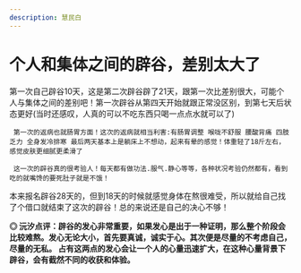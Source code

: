 ```yaml
---
description: 慧民白
---
```


# 个人和集体之间的辟谷，差别太大了

第一次自己辟谷10天，这是第二次辟谷辟了21天，跟第一次比差别很大，可能个人与集体之间的差别吧！第一次辟谷从第四天开始就跟正常没区别，到第七天后状态更好\(当时还感叹，人真的可以不吃东西只喝一点点水就可以了\)

     第一次的返病也就肠胃方面！这次的返病就相当利害:有肠胃调整 喉咙不舒服 腰酸背痛 四肢乏力 全身发冷排寒 最后两天基本上是躺床上不想动，起来有晕的感觉！体重轻了18斤左右，感觉皮肤更细腻更柔滑了

     这一次的辟谷真的很考验人！每天都有做功法.服气.静心等等，各种状况考验仍然都有，看到吃的就嘴馋的要死肚子就是不饿！

本来报名辟谷28天的，但到18天的时候就感觉身体在熬很难受，所以就给自己找了个借口就结束了这次的辟谷！总的来说还是自己的决心不够！

**◎ 沅汐点评：辟谷的发心非常重要，如果发心是出于一种证明，那么整个阶段会比较难熬。发心无论大小，首先要真诚，诚实于心。其次便是尽量的不考虑自己，尽量的无私。 占有这两点的发心会让一个人的心量迅速扩大，在这种心量背景下辟谷，会有截然不同的收获和体验。**

